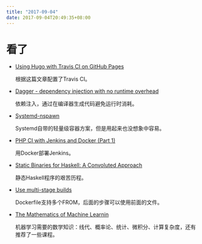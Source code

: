 ```yaml
---
title: "2017-09-04"
date: 2017-09-04T20:49:35+08:00
---
```


# 看了

+ [Using Hugo with Travis CI on GitHub Pages](https://www.martinkaptein.com/blog/hugo-with-travis-ci-on-gh-pages/)

    根据这篇文章配置了Travis CI。

+ [Dagger - dependency injection with no runtime overhead](https://rskupnik.github.io/dependency-injection-in-pet-project-dagger2)

    依赖注入，通过在编译器生成代码避免运行时消耗。

+ [Systemd-nspawn](https://wiki.archlinux.org/index.php/Systemd-nspawn)

    Systemd自带的轻量级容器方案，但是用起来也没想象中容易。

+ [PHP CI with Jenkins and Docker (Part 1)](http://wade.be/development/2017/09/03/php-ci.html?utm_source=tuicool&utm_medium=referral)

    用Docker部署Jenkins。

+ [Static Binaries for Haskell: A Convoluted Approach](https://vadosware.io/post/static-binaries-for-haskell-a-convoluted-approach/)

    静态Haskell程序的艰苦历程。

+ [Use multi-stage builds](https://docs.docker.com/engine/userguide/eng-image/multistage-build/)

    Dockerfile支持多个FROM，后面的步骤可以使用前面的文件。

+ [The Mathematics of Machine Learnin](http://datascience.ibm.com/blog/the-mathematics-of-machine-learning/)

    机器学习需要的数学知识：线代、概率论、统计、微积分、计算复杂度，还有推荐了一些课程。
